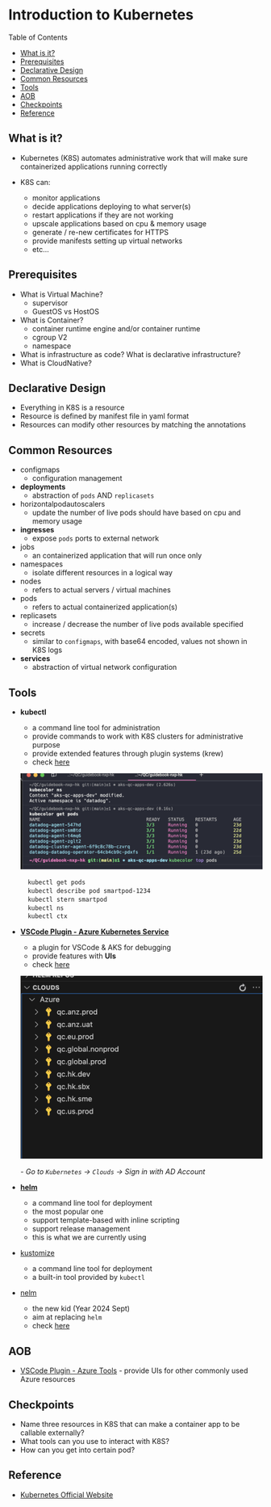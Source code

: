 # Introduction to Kubernetes <!-- omit in toc -->

Table of Contents

- [What is it?](#what-is-it)
- [Prerequisites](#prerequisites)
- [Declarative Design](#declarative-design)
- [Common Resources](#common-resources)
- [Tools](#tools)
- [AOB](#aob)
- [Checkpoints](#checkpoints)
- [Reference](#reference)

## What is it?

- Kubernetes (K8S) automates administrative work that will make sure containerized applications running correctly

- K8S can:
  - monitor applications
  - decide applications deploying to what server(s)
  - restart applications if they are not working
  - upscale applications based on cpu &  memory usage
  - generate / re-new certificates for HTTPS
  - provide manifests setting up virtual networks
  - etc...

## Prerequisites

- What is Virtual Machine?
  - supervisor
  - GuestOS vs HostOS
- What is Container?
  - container runtime engine and/or container runtime
  - cgroup V2
  - namespace
- What is infrastructure as code? What is declarative infrastructure?
- What is CloudNative?

## Declarative Design

- Everything in K8S is a resource
- Resource is defined by manifest file in yaml format
- Resources can modify other resources by matching the annotations

## Common Resources

- configmaps
  - configuration management
- **deployments**
  - abstraction of `pods` AND `replicasets`
- horizontalpodautoscalers
  - update the number of live pods should have based on cpu and memory usage
- **ingresses**
  - expose `pods` ports to external network
- jobs
  - an containerized application that will run once only
- namespaces
  - isolate different resources in a logical way
- nodes
  - refers to actual servers / virtual machines
- pods
  - refers to actual containerized application(s)
- replicasets
  - increase / decrease the number of live pods available specified
- secrets
  - similar to `configmaps`, with base64 encoded, values not shown in K8S logs
- **services**
  - abstraction of virtual network configuration

## Tools

- **kubectl**
  - a command line tool for administration
  - provide commands to work with K8S clusters for administrative purpose
  - provide extended features through plugin systems (krew)
  - check [here](../how-we-operate/kubernetes-admin.md#kubernetes-administration)

  ![kubecolor](./kubecolor.png)

  ```bash
    kubectl get pods
    kubectl describe pod smartpod-1234
    kubectl stern smartpod
    kubectl ns
    kubectl ctx
  ```

- **[VSCode Plugin - Azure Kubernetes Service](https://marketplace.visualstudio.com/items?itemName=ms-kubernetes-tools.vscode-aks-tools)**
  - a plugin for VSCode & AKS for debugging
  - provide features with **UIs**
  - check [here](https://code.visualstudio.com/docs/azure/aksextensions)

  ![AKS UIs](vscode-aks.png)

  *- Go to `Kubernetes` -> `Clouds` -> Sign in with AD Account*

- **[helm](https://helm.sh)**
  - a command line tool for deployment
  - the most popular one
  - support template-based with inline scripting
  - support release management
  - this is what we are currently using

- [kustomize](https://kustomize.io)
  - a command line tool for deployment
  - a built-in tool provided by `kubectl`

- [nelm](https://github.com/werf/nelm)
  - the new kid (Year 2024 Sept)
  - aim at replacing `helm`
  - check [here](https://itnext.io/finally-a-viable-helm-replacement-388d538f9e1f)

## AOB

- [VSCode Plugin - Azure Tools](https://marketplace.visualstudio.com/items?itemName=ms-vscode.vscode-node-azure-pack) - provide UIs for other commonly used Azure resources

## Checkpoints

- Name three resources in K8S that can make a container app to be callable externally?
- What tools can you use to interact with K8S?
- How can you get into certain pod?

## Reference

- [Kubernetes Official Website](https://kubernetes.io)
